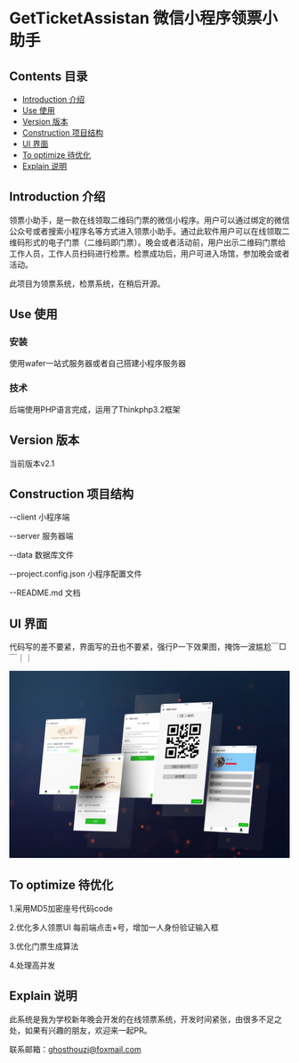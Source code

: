 # GetTicketAssistan 微信小程序领票小助手

## Contents 目录
- [Introduction 介绍](#Introduction)
- [Use 使用](#Use)
- [Version 版本](#Version)
- [Construction 项目结构](#Construction)
- [UI 界面](#UI)
- [To optimize 待优化](#To)
- [Explain 说明](#Explain)

<a name="Introduction"></a>
## Introduction 介绍
领票小助手，是一款在线领取二维码门票的微信小程序。用户可以通过绑定的微信公众号或者搜索小程序名等方式进入领票小助手。通过此软件用户可以在线领取二维码形式的电子门票（二维码即门票）。晚会或者活动前，用户出示二维码门票给工作人员，工作人员扫码进行检票。检票成功后，用户可进入场馆，参加晚会或者活动。

此项目为领票系统，检票系统，在稍后开源。

<a name="Use"></a>
## Use 使用
### 安装 
使用wafer一站式服务器或者自己搭建小程序服务器

### 技术 
后端使用PHP语言完成，运用了Thinkphp3.2框架

<a name="Version"></a>
## Version 版本
当前版本v2.1

<a name="Construction"></a>
## Construction 项目结构
--client  小程序端

--server  服务器端

--data  数据库文件 

--project.config.json  小程序配置文件

--README.md  文档

<a name="UI"></a>
## UI 界面
代码写的差不要紧，界面写的丑也不要紧，强行P一下效果图，掩饰一波尴尬￣□￣｜｜

![](https://github.com/Mr-houzi/GetTicketAssistant/blob/master/doc/UI-render.jpg)

<a name="To"></a>
## To optimize 待优化
1.采用MD5加密座号代码code

2.优化多人领票UI
每前端点击+号，增加一人身份验证输入框

3.优化门票生成算法

4.处理高并发

<a name="Explain"></a>
## Explain 说明
此系统是我为学校新年晚会开发的在线领票系统，开发时间紧张，由很多不足之处，如果有兴趣的朋友，欢迎来一起PR。

联系邮箱：ghosthouzi@foxmail.com